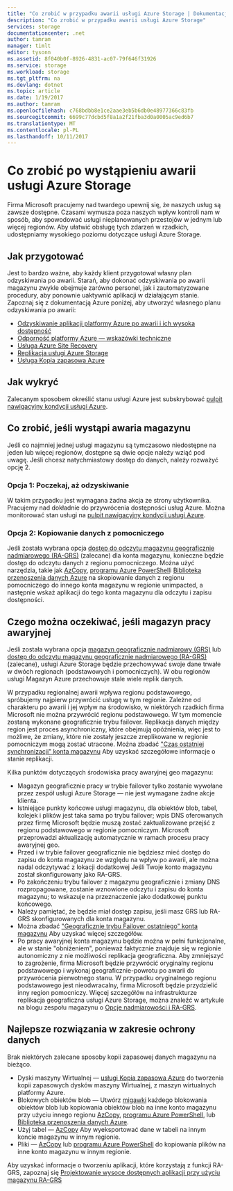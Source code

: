 ```yaml
---
title: "Co zrobić w przypadku awarii usługi Azure Storage | Dokumentacja firmy Microsoft"
description: "Co zrobić w przypadku awarii usługi Azure Storage"
services: storage
documentationcenter: .net
author: tamram
manager: timlt
editor: tysonn
ms.assetid: 8f040b0f-8926-4831-ac07-79f646f31926
ms.service: storage
ms.workload: storage
ms.tgt_pltfrm: na
ms.devlang: dotnet
ms.topic: article
ms.date: 1/19/2017
ms.author: tamram
ms.openlocfilehash: c768bdbb8e1ce2aae3eb5b6db0e48977366c83fb
ms.sourcegitcommit: 6699c77dcbd5f8a1a2f21fba3d0a0005ac9ed6b7
ms.translationtype: MT
ms.contentlocale: pl-PL
ms.lasthandoff: 10/11/2017
---
```

# <a name="what-to-do-if-an-azure-storage-outage-occurs"></a>Co zrobić po wystąpieniu awarii usługi Azure Storage
Firma Microsoft pracujemy nad twardego upewnij się, że naszych usług są zawsze dostępne. Czasami wymusza poza naszych wpływ kontroli nam w sposób, aby spowodować usługi nieplanowanych przestojów w jednym lub więcej regionów. Aby ułatwić obsługę tych zdarzeń w rzadkich, udostępniamy wysokiego poziomu dotyczące usługi Azure Storage.

## <a name="how-to-prepare"></a>Jak przygotować
Jest to bardzo ważne, aby każdy klient przygotował własny plan odzyskiwania po awarii. Starań, aby dokonać odzyskiwania po awarii magazynu zwykle obejmuje zarówno personel, jak i zautomatyzowane procedury, aby ponownie uaktywnić aplikacji w działającym stanie. Zapoznaj się z dokumentacją Azure poniżej, aby utworzyć własnego planu odzyskiwania po awarii:

* [Odzyskiwanie aplikacji platformy Azure po awarii i ich wysoka dostępność](/azure/architecture/resiliency/disaster-recovery-high-availability-azure-applications.md)
* [Odporność platformy Azure — wskazówki techniczne](/azure/architecture/resiliency.md)
* [Usługa Azure Site Recovery](https://azure.microsoft.com/services/site-recovery/)
* [Replikacja usługi Azure Storage](storage-redundancy.md)
* [Usługa Kopia zapasowa Azure](https://azure.microsoft.com/services/backup/)

## <a name="how-to-detect"></a>Jak wykryć
Zalecanym sposobem określić stanu usługi Azure jest subskrybować [pulpit nawigacyjny kondycji usługi Azure](https://azure.microsoft.com/status/).

## <a name="what-to-do-if-a-storage-outage-occurs"></a>Co zrobić, jeśli wystąpi awaria magazynu
Jeśli co najmniej jednej usługi magazynu są tymczasowo niedostępne na jeden lub więcej regionów, dostępne są dwie opcje należy wziąć pod uwagę. Jeśli chcesz natychmiastowy dostęp do danych, należy rozważyć opcję 2.

### <a name="option-1-wait-for-recovery"></a>Opcja 1: Poczekaj, aż odzyskiwanie
W takim przypadku jest wymagana żadna akcja ze strony użytkownika. Pracujemy nad dokładnie do przywrócenia dostępności usług Azure. Można monitorować stan usługi na [pulpit nawigacyjny kondycji usługi Azure](https://azure.microsoft.com/status/).

### <a name="option-2-copy-data-from-secondary"></a>Opcja 2: Kopiowanie danych z pomocniczego
Jeśli została wybrana opcja [dostęp do odczytu magazynu geograficznie nadmiarowego (RA-GRS)](storage-redundancy.md#read-access-geo-redundant-storage) (zalecane) dla konta magazynu, konieczne będzie dostęp do odczytu danych z regionu pomocniczego. Można użyć narzędzia, takie jak [AzCopy](storage-use-azcopy.md), [programu Azure PowerShell](storage-powershell-guide-full.md)i [Biblioteka przenoszenia danych Azure](https://azure.microsoft.com/blog/introducing-azure-storage-data-movement-library-preview-2/) na skopiowanie danych z regionu pomocniczego do innego konta magazynu w regionie unimpacted, a następnie wskaż aplikacji do tego konta magazynu dla odczytu i zapisu dostępności.

## <a name="what-to-expect-if-a-storage-failover-occurs"></a>Czego można oczekiwać, jeśli magazyn pracy awaryjnej
Jeśli została wybrana opcja [magazyn geograficznie nadmiarowy (GRS)](storage-redundancy.md#geo-redundant-storage) lub [dostęp do odczytu magazynu geograficznie nadmiarowego (RA-GRS)](storage-redundancy.md#read-access-geo-redundant-storage) (zalecane), usługi Azure Storage będzie przechowywać swoje dane trwałe w dwóch regionach (podstawowych i pomocniczych). W obu regionów usługi Magazyn Azure przechowuje stale wiele replik danych.

W przypadku regionalnej awarii wpływa regionu podstawowego, spróbujemy najpierw przywrócić usługę w tym regionie. Zależne od charakteru po awarii i jej wpływ na środowisko, w niektórych rzadkich firma Microsoft nie można przywrócić regionu podstawowego. W tym momencie zostaną wykonane geograficznie trybu failover. Replikacja danych między region jest proces asynchroniczny, które obejmują opóźnienia, więc jest to możliwe, że zmiany, które nie zostały jeszcze zreplikowane w regionie pomocniczym mogą zostać utracone. Można zbadać ["Czas ostatniej synchronizacji" konta magazynu](https://blogs.msdn.microsoft.com/windowsazurestorage/2013/12/11/windows-azure-storage-redundancy-options-and-read-access-geo-redundant-storage/) Aby uzyskać szczegółowe informacje o stanie replikacji.

Kilka punktów dotyczących środowiska pracy awaryjnej geo magazynu:

* Magazyn geograficznie pracy w trybie failover tylko zostanie wywołane przez zespół usługi Azure Storage — nie jest wymagane żadne akcje klienta.
* Istniejące punkty końcowe usługi magazynu, dla obiektów blob, tabel, kolejek i plików jest taka sama po trybu failover; wpis DNS oferowanych przez firmę Microsoft będzie muszą zostać zaktualizowane przejść z regionu podstawowego w regionie pomocniczym.  Microsoft przeprowadzi aktualizację automatycznie w ramach procesu pracy awaryjnej geo.
* Przed i w trybie failover geograficznie nie będziesz mieć dostęp do zapisu do konta magazynu ze względu na wpływ po awarii, ale można nadal odczytywać z lokacji dodatkowej Jeśli Twoje konto magazynu został skonfigurowany jako RA-GRS.
* Po zakończeniu trybu failover z magazynu geograficznie i zmiany DNS rozpropagowane, zostanie wznowione odczytu i zapisu do konta magazynu; to wskazuje na przeznaczenie jako dodatkowej punktu końcowego. 
* Należy pamiętać, że będzie miał dostęp zapisu, jeśli masz GRS lub RA-GRS skonfigurowanych dla konta magazynu. 
* Można zbadać ["Geograficznie trybu Failover ostatniego" konta magazynu](https://msdn.microsoft.com/library/azure/ee460802.aspx) Aby uzyskać więcej szczegółów.
* Po pracy awaryjnej konta magazynu będzie można w pełni funkcjonalne, ale w stanie "obniżeniem", ponieważ faktycznie znajduje się w regionie autonomiczny z nie możliwości replikacja geograficzna. Aby zmniejszyć to zagrożenie, firma Microsoft będzie przywrócić oryginalny regionu podstawowego i wykonaj geograficznie-powrotu po awarii do przywrócenia pierwotnego stanu. W przypadku oryginalnego regionu podstawowego jest nieodwracalny, firma Microsoft będzie przydzielić inny region pomocniczy.
  Więcej szczegółów na infrastrukturze replikacja geograficzna usługi Azure Storage, można znaleźć w artykule na blogu zespołu magazynu o [Opcje nadmiarowości i RA-GRS](https://blogs.msdn.microsoft.com/windowsazurestorage/2013/12/11/windows-azure-storage-redundancy-options-and-read-access-geo-redundant-storage/).

## <a name="best-practices-for-protecting-your-data"></a>Najlepsze rozwiązania w zakresie ochrony danych
Brak niektórych zalecane sposoby kopii zapasowej danych magazynu na bieżąco.

* Dyski maszyny Wirtualnej — [usługi Kopia zapasowa Azure](https://azure.microsoft.com/services/backup/) do tworzenia kopii zapasowych dysków maszyny Wirtualnej, z maszyn wirtualnych platformy Azure.
* Blokowych obiektów blob — Utwórz [migawki](https://msdn.microsoft.com/library/azure/hh488361.aspx) każdego blokowania obiektów blob lub kopiowania obiektów blob na inne konto magazynu przy użyciu innego regionu [AzCopy](storage-use-azcopy.md), [programu Azure PowerShell](storage-powershell-guide-full.md), lub [Biblioteka przenoszenia danych Azure](https://azure.microsoft.com/blog/introducing-azure-storage-data-movement-library-preview-2/).
* Użyj tabel — [AzCopy](storage-use-azcopy.md) Aby wyeksportować dane w tabeli na innym koncie magazynu w innym regionie.
* Pliki — [AzCopy](storage-use-azcopy.md) lub [programu Azure PowerShell](storage-powershell-guide-full.md) do kopiowania plików na inne konto magazynu w innym regionie.

Aby uzyskać informacje o tworzeniu aplikacji, które korzystają z funkcji RA-GRS, zapoznaj się [Projektowanie wysoce dostępnych aplikacji przy użyciu magazynu RA-GRS](../storage-designing-ha-apps-with-ragrs.md)

